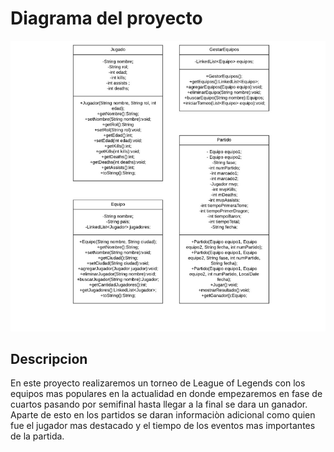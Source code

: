 <!DOCTYPE html>
<html lang="es">
<head>
    <meta charset="UTF-8">
    <meta name="viewport" content="width=device-width, initial-scale=1.0">
    <title>Torneo League of legends</title>
</head>
<body>
    <h1>Diagrama del proyecto</h1>
    <img src="diagrama POO.png" alt="Diaagrama del torneo">
    <h2>Descripcion</h2>
    <p>En este proyecto realizaremos un torneo de League of Legends con los equipos mas populares en la actualidad en donde empezaremos en fase de cuartos pasando por semifinal
         hasta llegar a la final se dara un ganador. Aparte de esto en los partidos se daran informaciòn adicional como quien fue el jugador mas destacado y 
         el tiempo de los eventos mas importantes de la partida.</p>
</body>
</html>
